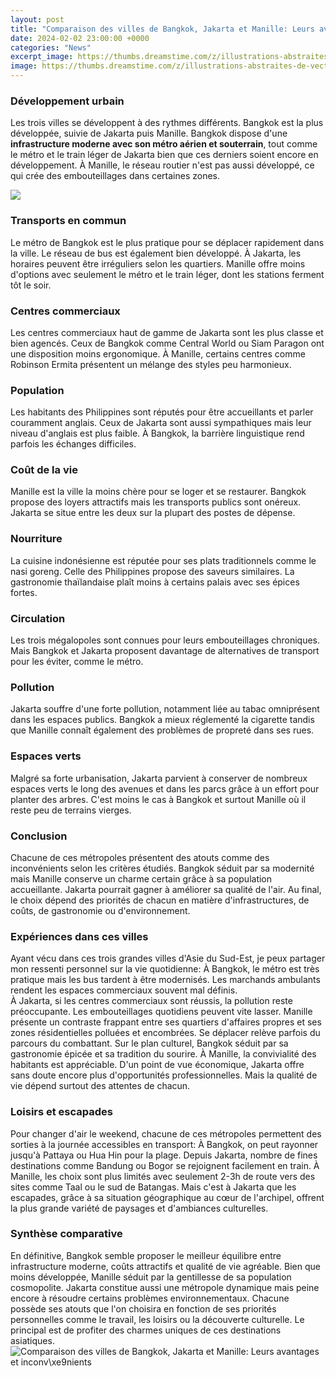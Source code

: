 ```yaml
---
layout: post
title: "Comparaison des villes de Bangkok, Jakarta et Manille: Leurs avantages et inconv\xe9nients"
date: 2024-02-02 23:00:00 +0000
categories: "News"
excerpt_image: https://thumbs.dreamstime.com/z/illustrations-abstraites-de-vecteur-de-citiessingapore-asiatique-d-horizons-de-kuala-lumpur-de-bangkok-de-jakarta-et-de-manille-86435638.jpg
image: https://thumbs.dreamstime.com/z/illustrations-abstraites-de-vecteur-de-citiessingapore-asiatique-d-horizons-de-kuala-lumpur-de-bangkok-de-jakarta-et-de-manille-86435638.jpg
---
```


### Développement urbain 
Les trois villes se développent à des rythmes différents. Bangkok est la plus développée, suivie de Jakarta puis Manille. Bangkok dispose d'une **infrastructure moderne avec son métro aérien et souterrain**, tout comme le métro et le train léger de Jakarta bien que ces derniers soient encore en développement. À Manille, le réseau routier n'est pas aussi développé, ce qui crée des embouteillages dans certaines zones. 

![](https://thumbs.dreamstime.com/z/illustrations-abstraites-de-vecteur-des-horizons-de-singapour-de-kuala-lumpur-de-bangkok-de-jakarta-et-de-manille-avec-des-cartes-86435609.jpg)
### Transports en commun
Le métro de Bangkok est le plus pratique pour se déplacer rapidement dans la ville. Le réseau de bus est également bien développé. À Jakarta, les horaires peuvent être irréguliers selon les quartiers. Manille offre moins d'options avec seulement le métro et le train léger, dont les stations ferment tôt le soir. 
### Centres commerciaux
Les centres commerciaux haut de gamme de Jakarta sont les plus classe et bien agencés. Ceux de Bangkok comme Central World ou Siam Paragon ont une disposition moins ergonomique. À Manille, certains centres comme Robinson Ermita présentent un mélange des styles peu harmonieux.
### Population 
Les habitants des Philippines sont réputés pour être accueillants et parler couramment anglais. Ceux de Jakarta sont aussi sympathiques mais leur niveau d'anglais est plus faible. À Bangkok, la barrière linguistique rend parfois les échanges difficiles.
### Coût de la vie
Manille est la ville la moins chère pour se loger et se restaurer. Bangkok propose des loyers attractifs mais les transports publics sont onéreux. Jakarta se situe entre les deux sur la plupart des postes de dépense.
### Nourriture
La cuisine indonésienne est réputée pour ses plats traditionnels comme le nasi goreng. Celle des Philippines propose des saveurs similaires. La gastronomie thaïlandaise plaît moins à certains palais avec ses épices fortes.
### Circulation
Les trois mégalopoles sont connues pour leurs embouteillages chroniques. Mais Bangkok et Jakarta proposent davantage de alternatives de transport pour les éviter, comme le métro.
### Pollution
Jakarta souffre d'une forte pollution, notamment liée au tabac omniprésent dans les espaces publics. Bangkok a mieux réglementé la cigarette tandis que Manille connaît également des problèmes de propreté dans ses rues.
### Espaces verts 
Malgré sa forte urbanisation, Jakarta parvient à conserver de nombreux espaces verts le long des avenues et dans les parcs grâce à un effort pour planter des arbres. C'est moins le cas à Bangkok et surtout Manille où il reste peu de terrains vierges.
### Conclusion
Chacune de ces métropoles présentent des atouts comme des inconvénients selon les critères étudiés. Bangkok séduit par sa modernité mais Manille conserve un charme certain grâce à sa population accueillante. Jakarta pourrait gagner à améliorer sa qualité de l'air. Au final, le choix dépend des priorités de chacun en matière d'infrastructures, de coûts, de gastronomie ou d'environnement.
### Expériences dans ces villes 
Ayant vécu dans ces trois grandes villes d'Asie du Sud-Est, je peux partager mon ressenti personnel sur la vie quotidienne:
À Bangkok, le métro est très pratique mais les bus tardent à être modernisés. Les marchands ambulants rendent les espaces commerciaux souvent mal définis.  
À Jakarta, si les centres commerciaux sont réussis, la pollution reste préoccupante. Les embouteillages quotidiens peuvent vite lasser.
Manille présente un contraste frappant entre ses quartiers d'affaires propres et ses zones résidentielles polluées et encombrées. Se déplacer relève parfois du parcours du combattant.
Sur le plan culturel, Bangkok séduit par sa gastronomie épicée et sa tradition du sourire. À Manille, la convivialité des habitants est appréciable. 
D'un point de vue économique, Jakarta offre sans doute encore plus d'opportunités professionnelles. Mais la qualité de vie dépend surtout des attentes de chacun.
### Loisirs et escapades 
Pour changer d'air le weekend, chacune de ces métropoles permettent des sorties à la journée accessibles en transport:
À Bangkok, on peut rayonner jusqu'à Pattaya ou Hua Hin pour la plage. 
Depuis Jakarta, nombre de fines destinations comme Bandung ou Bogor se rejoignent facilement en train.
À Manille, les choix sont plus limités avec seulement 2-3h de route vers des sites comme Taal ou le sud de Batangas.
Mais c'est à Jakarta que les escapades, grâce à sa situation géographique au cœur de l'archipel, offrent la plus grande variété de paysages et d'ambiances culturelles.
### Synthèse comparative
En définitive, Bangkok semble proposer le meilleur équilibre entre infrastructure moderne, coûts attractifs et qualité de vie agréable. 
Bien que moins développée, Manille séduit par la gentillesse de sa population cosmopolite. 
Jakarta constitue aussi une métropole dynamique mais peine encore à résoudre certains problèmes environnementaux.
Chacune possède ses atouts que l'on choisira en fonction de ses priorités personnelles comme le travail, les loisirs ou la découverte culturelle. Le principal est de profiter des charmes uniques de ces destinations asiatiques.
![Comparaison des villes de Bangkok, Jakarta et Manille: Leurs avantages et inconv\xe9nients](https://thumbs.dreamstime.com/z/illustrations-abstraites-de-vecteur-de-citiessingapore-asiatique-d-horizons-de-kuala-lumpur-de-bangkok-de-jakarta-et-de-manille-86435638.jpg)